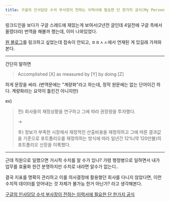 ```yaml
---
title: 구글의 인사담당 수석 부사장이 전하는 이력서에 필요한 단 한가지 공식(My Personal Formula for a Winning Resume)
---
```


링크드인을 보다가 구글 스레드에 재밌는게 보여서(2년전 글인데 4일전에 구글 측에서 올렸더라) 번역을 해볼까 했는데, 이미 나와있었다.

[원 블로그](http://justinchronicles.net/ko/2014/10/01/one-simple-formula-for-successful-resume-from-hr-svp-of-google/)를 링크하고 싶었는데 접속이 안되고, ㅍㅍㅅㅅ에서 연재된 게 있길래 가져와본다.

---

간단히 말하면

> Accomplished \[X\] as measured by \[Y\] by doing \[Z\]

하게 문장을 써라. (번역문에는 "계량화"라고 하는데, 정작 원문에는 없는 단어이긴 하다. 계량화라는 요약이 틀린건 아니지만)

ex)

> 전) 회사들의 재정상황을 연구하고 그에 따라 권장량을 투자했다.
>
> ->
>
> 후) 정보가 부족한 시장에서 재정적인 산출비용을 재정의하고 그에 따른 결과값을 기준으로 포트폴리오를 재정의하는 방식에 따라 일년간 12%(약 120만불)의 포트폴리오 신장을 이룩했다.

---

근데 직원으로 일했으면 거시적 수치를 알 수가 있나? 가령 행정병으로 일하면서 내가 업무를 효율화 한건 분명하지만 수치로 내라면 알수가 없는디..

결국 지표를 명확히 관리하고 이를 의사결정에 활용했던 회사를 다니지 않았다면, 이런 수치적 데이터를 얻어내는 것 자체가 불가능 한거 아닌가?
라고 생각해본다.

[구글의 인사담당 수석 부사장이 전하는 이력서에 필요한 단 한가지 공식](http://ppss.kr/archives/32867)
